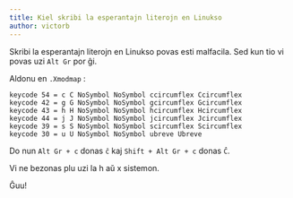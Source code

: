 ```yaml
---
title: Kiel skribi la esperantajn literojn en Linukso
author: victorb
---
```


Skribi la esperantajn literojn en Linukso povas esti malfacila. Sed kun tio vi povas uzi `Alt Gr` por ĝi.

Aldonu en `.Xmodmap` :

```
keycode 54 = c C NoSymbol NoSymbol ccircumflex Ccircumflex
keycode 42 = g G NoSymbol NoSymbol gcircumflex Gcircumflex
keycode 43 = h H NoSymbol NoSymbol hcircumflex Hcircumflex
keycode 44 = j J NoSymbol NoSymbol jcircumflex Jcircumflex
keycode 39 = s S NoSymbol NoSymbol scircumflex Scircumflex
keycode 30 = u U NoSymbol NoSymbol ubreve Ubreve
```

Do nun `Alt Gr + c` donas `ĉ` kaj `Shift + Alt Gr + c` donas `Ĉ`.

Vi ne bezonas plu uzi la h aŭ x sistemon. 

Ĝuu!
